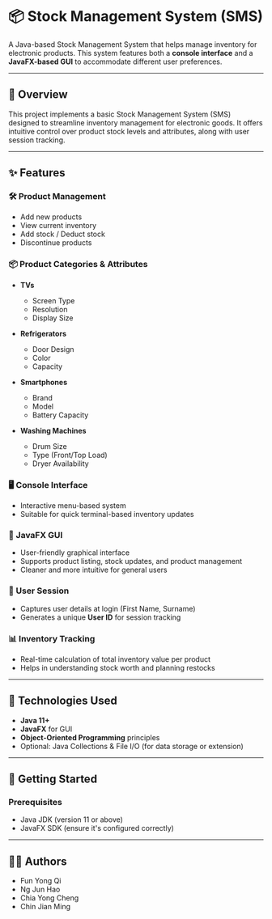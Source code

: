 
# 📦 Stock Management System (SMS)

A Java-based Stock Management System that helps manage inventory for electronic products. This system features both a **console interface** and a **JavaFX-based GUI** to accommodate different user preferences.

---

## 🚀 Overview

This project implements a basic Stock Management System (SMS) designed to streamline inventory management for electronic goods. It offers intuitive control over product stock levels and attributes, along with user session tracking.

---

## ✨ Features

### 🛠 Product Management

* Add new products
* View current inventory
* Add stock / Deduct stock
* Discontinue products

### 📦 Product Categories & Attributes

* **TVs**

  * Screen Type
  * Resolution
  * Display Size
* **Refrigerators**

  * Door Design
  * Color
  * Capacity
* **Smartphones**

  * Brand
  * Model
  * Battery Capacity
* **Washing Machines**

  * Drum Size
  * Type (Front/Top Load)
  * Dryer Availability

### 🖥 Console Interface

* Interactive menu-based system
* Suitable for quick terminal-based inventory updates

### 🎨 JavaFX GUI

* User-friendly graphical interface
* Supports product listing, stock updates, and product management
* Cleaner and more intuitive for general users

### 👤 User Session

* Captures user details at login (First Name, Surname)
* Generates a unique **User ID** for session tracking

### 📊 Inventory Tracking

* Real-time calculation of total inventory value per product
* Helps in understanding stock worth and planning restocks

---

## 🧰 Technologies Used

* **Java 11+**
* **JavaFX** for GUI
* **Object-Oriented Programming** principles
* Optional: Java Collections & File I/O (for data storage or extension)

---

## 🏁 Getting Started

### Prerequisites

* Java JDK (version 11 or above)
* JavaFX SDK (ensure it's configured correctly)


---

## 🙋‍♂️ Authors
* Fun Yong Qi
* Ng Jun Hao
* Chia Yong Cheng
* Chin Jian Ming




